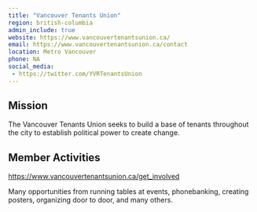 ```yaml
---
title: "Vancouver Tenants Union"
region: british-columbia
admin_include: true
website: https://www.vancouvertenantsunion.ca/
email: https://www.vancouvertenantsunion.ca/contact
location: Metro Vancouver
phone: NA
social_media: 
 - https://twitter.com/YVRTenantsUnion
---
```


## Mission

The Vancouver Tenants Union seeks to build a base of tenants throughout the city to establish political power to create change.

## Member Activities

https://www.vancouvertenantsunion.ca/get_involved

Many opportunities from running tables at events, phonebanking, creating posters, organizing door to door, and many others.

